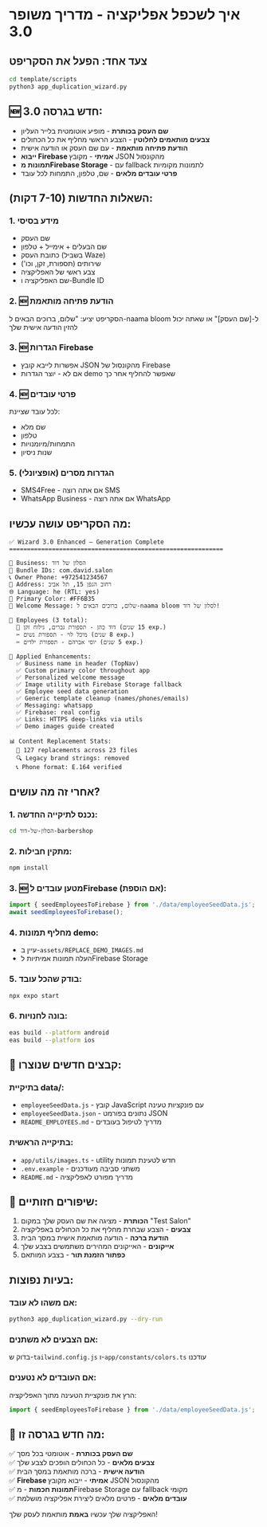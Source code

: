 # איך לשכפל אפליקציה - מדריך משופר 3.0

## צעד אחד: הפעל את הסקריפט

```bash
cd template/scripts
python3 app_duplication_wizard.py
```

## 🆕 חדש בגרסה 3.0:
- **שם העסק בכותרת** - מופיע אוטומטית בלייר העליון
- **צבעים מותאמים לחלוטין** - הצבע הראשי מחליף את כל הכחולים
- **הודעת פתיחה מותאמת** - עם שם העסק או הודעה אישית
- **ייבוא Firebase אמיתי** - מקובץ JSON מהקונסול
- **תמונות מFirebase Storage** - עם fallback לתמונות מקומיות
- **פרטי עובדים מלאים** - שם, טלפון, התמחות לכל עובד

## השאלות החדשות (7-10 דקות):

### 1. מידע בסיסי
- שם העסק
- שם הבעלים + אימייל + טלפון  
- כתובת העסק (בשביל Waze)
- שירותים (תספורת, זקן, וכו')
- צבע ראשי של האפליקציה
- שם האפליקציה ו-Bundle ID

### 2. 🆕 הודעת פתיחה מותאמת
הסקריפט יציע: "שלום, ברוכים הבאים ל-naama bloom ל-[שם העסק]"
או שאתה יכול להזין הודעה אישית שלך

### 3. 🆕 הגדרות Firebase
- אפשרות לייבא קובץ JSON מהקונסול של Firebase
- אם לא - יוצר הגדרות demo שאפשר להחליף אחר כך

### 4. 🆕 פרטי עובדים
לכל עובד שציינת:
- שם מלא
- טלפון
- התמחות/מיומנויות
- שנות ניסיון

### 5. הגדרות מסרים (אופציונלי)
- SMS4Free - אם אתה רוצה SMS
- WhatsApp Business - אם אתה רוצה WhatsApp

## מה הסקריפט עושה עכשיו:

```
✅ Wizard 3.0 Enhanced – Generation Complete
============================================================

🏢 Business: הסלון של דוד
📱 Bundle IDs: com.david.salon
📞 Owner Phone: +972541234567
📍 Address: רחוב הגפן 15, תל אביב
🌐 Language: he (RTL: yes)
🎨 Primary Color: #FF6B35
💬 Welcome Message: שלום, ברוכים הבאים ל-naama bloom לסלון של דוד!

👥 Employees (3 total):
  👑 דוד כהן - תספורת גברים, גילוח זקן (15 שנים exp.)
  ✂️ מיכל לוי - תספורת נשים (8 שנים exp.)
  ✂️ יוסי אברהם - תספורת ילדים (5 שנים exp.)

🔧 Applied Enhancements:
  ✅ Business name in header (TopNav)
  ✅ Custom primary color throughout app
  ✅ Personalized welcome message
  ✅ Image utility with Firebase Storage fallback
  ✅ Employee seed data generation
  ✅ Generic template cleanup (names/phones/emails)
  ✅ Messaging: whatsapp
  ✅ Firebase: real config
  ✅ Links: HTTPS deep-links via utils
  ✅ Demo images guide created

📊 Content Replacement Stats:
  📝 127 replacements across 23 files
  🔍 Legacy brand strings: removed
  📞 Phone format: E.164 verified
```

## אחרי זה מה עושים?

### 1. נכנס לתיקייה החדשה:
```bash
cd הסלון-של-דוד-barbershop
```

### 2. מתקין חבילות:
```bash
npm install
```

### 3. 🆕 מטען עובדים לFirebase (אם הוספת):
```javascript
import { seedEmployeesToFirebase } from './data/employeeSeedData.js';
await seedEmployeesToFirebase();
```

### 4. מחליף תמונות demo:
- עיין ב-`assets/REPLACE_DEMO_IMAGES.md`
- העלה תמונות אמיתיות לFirebase Storage

### 5. בודק שהכל עובד:
```bash
npx expo start
```

### 6. בונה לחנויות:
```bash
eas build --platform android
eas build --platform ios
```

## 📁 קבצים חדשים שנוצרו:

### בתיקיית data/:
- `employeeSeedData.js` - קובץ JavaScript עם פונקציות טעינה
- `employeeSeedData.json` - נתונים בפורמט JSON
- `README_EMPLOYEES.md` - מדריך לטיפול בעובדים

### בתיקייה הראשית:
- `app/utils/images.ts` - utility חדש לטעינת תמונות
- `.env.example` - משתני סביבה מעודכנים
- `README.md` - מדריך מפורט לאפליקציה

## 🎨 שיפורים חזותיים:

1. **הכותרת** - מציגה את שם העסק שלך במקום "Test Salon"
2. **צבעים** - הצבע שבחרת מחליף את כל הכחולים באפליקציה
3. **הודעת ברכה** - הודעה מותאמת אישית במסך הבית
4. **אייקונים** - האייקונים המהירים משתמשים בצבע שלך
5. **כפתור הזמנת תור** - בצבע המותאם

## בעיות נפוצות:

### אם משהו לא עובד:
```bash
python3 app_duplication_wizard.py --dry-run
```

### אם הצבעים לא משתנים:
בדוק ש-`tailwind.config.js` ו-`app/constants/colors.ts` עודכנו

### אם העובדים לא נטענים:
הרץ את פונקציית הטעינה מתוך האפליקציה:
```javascript
import { seedEmployeesToFirebase } from './data/employeeSeedData.js';
```

## 🎉 מה חדש בגרסה זו:

✅ **שם העסק בכותרת** - אוטומטי בכל מסך  
✅ **צבעים מלאים** - כל הכחולים הופכים לצבע שלך  
✅ **הודעה אישית** - ברכה מותאמת במסך הבית  
✅ **Firebase אמיתי** - ייבוא מקובץ JSON מהקונסול  
✅ **תמונות חכמות** - מFirebase Storage עם fallback מקומי  
✅ **עובדים מלאים** - פרטים מלאים ליצירת אפליקציה מושלמת  

האפליקציה שלך עכשיו **באמת** מותאמת לעסק שלך!